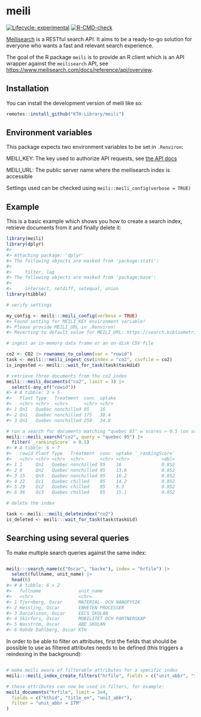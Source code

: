 
<!-- README.md is generated from README.Rmd. Please edit that file -->

# meili

<!-- badges: start -->

[![Lifecycle:
experimental](https://img.shields.io/badge/lifecycle-experimental-orange.svg)](https://lifecycle.r-lib.org/articles/stages.html#experimental)
[![R-CMD-check](https://github.com/KTH-Library/meili/actions/workflows/R-CMD-check.yaml/badge.svg)](https://github.com/KTH-Library/meili/actions/workflows/R-CMD-check.yaml)
<!-- badges: end -->

[Meilisearch](https://meilisearch.com) is a RESTful search API. It aims
to be a ready-to-go solution for everyone who wants a fast and relevant
search experience.

The goal of the R package `meili` is to provide an R client which is an
API wrapper against the `meilisearch` API, see
<https://www.meilisearch.com/docs/reference/api/overview>.

## Installation

You can install the development version of meili like so:

``` r
remotes::install_github("KTH-Library/meili")
```

## Environment variables

This package expects two environment variables to be set in `.Renviron`:

MEILI_KEY: The key used to authorize API requests, see [the API
docs](https://www.meilisearch.com/docs/learn/security/master_api_keys#communicating-with-a-protected-instance)

MEILI_URL: The public server name where the meilisearch index is
accessible

Settings used can be checked using `meili::meili_config(verbose = TRUE)`

## Example

This is a basic example which shows you how to create a search index,
retrieve documents from it and finally delete it:

``` r
library(meili)
library(dplyr)
#> 
#> Attaching package: 'dplyr'
#> The following objects are masked from 'package:stats':
#> 
#>     filter, lag
#> The following objects are masked from 'package:base':
#> 
#>     intersect, setdiff, setequal, union
library(tibble)

# verify settings

my_config <- meili:::meili_config(verbose = TRUE)
#> Found setting for MEILI_KEY environment variable!
#> Please provide MEILI_URL in .Renviron!
#> Reverting to default value for MEILI_URL: https://search.bibliometrics.lib.kth.se

# ingest an in-memory data frame or an on-disk CSV file

co2 <- CO2 |> rownames_to_column(var = "rowid")
task <- meili:::meili_ingest_csv(index = "co2", csvfile = co2)
is_ingested <- meili:::wait_for_task(task$taskUid)

# retrieve three documents from the co2 index
meili:::meili_documents("co2", limit = 3) |> 
  select(-any_of("rowid"))
#> # A tibble: 3 × 5
#>   Plant Type   Treatment  conc  uptake
#>   <chr> <chr>  <chr>      <chr> <chr> 
#> 1 Qn1   Quebec nonchilled 95    16    
#> 2 Qn1   Quebec nonchilled 175   30.4  
#> 3 Qn1   Quebec nonchilled 250   34.8

# run a search for documents matching "quebec 95" w scores > 0.5 (on scale 0..1)
meili:::meili_search("co2", query = "quebec 95") |> 
  filter(`_rankingScore` > 0.5)
#> # A tibble: 6 × 7
#>   rowid Plant Type   Treatment  conc  uptake `_rankingScore`
#>   <chr> <chr> <chr>  <chr>      <chr> <chr>            <dbl>
#> 1 1     Qn1   Quebec nonchilled 95    16               0.852
#> 2 8     Qn2   Quebec nonchilled 95    13.6             0.852
#> 3 15    Qn3   Quebec nonchilled 95    16.2             0.852
#> 4 22    Qc1   Quebec chilled    95    14.2             0.852
#> 5 29    Qc2   Quebec chilled    95    9.3              0.852
#> 6 36    Qc3   Quebec chilled    95    15.1             0.852

# delete the index

task <- meili:::meili_deleteindex("co2")
is_deleted <- meili:::wait_for_task(task$taskUid)
```

## Searching using several queries

To make multiple search queries against the same index:

``` r

meili:::search_name(c("Oscar", "backe"), index = "hrfile") |> 
  select(fullname, unit_name) |> 
  head(6)
#> # A tibble: 6 × 2
#>   fullname              unit_name                
#>   <chr>                 <chr>                    
#> 1 Tjernberg, Oscar      MATERIAL- OCH NANOFYSIK  
#> 2 Hessling, Oscar       ENHETEN PROCESSER        
#> 3 Danielsson, Oscar     EECS SKOLAN              
#> 4 Skirfors, Oscar       MOBILITET OCH PARTNERSKAP
#> 5 Wasström, Oscar       ABE SKOLAN               
#> 6 Rohde Dahlberg, Oscar KTH
```

In order to be able to filter on attributes, first the fields that
should be possible to use as filtered attributes needs to be defined
(this triggers a reindexing in the background):

``` r

# make meili aware of filterable attributes for a specific index
meili:::meili_index_create_filters("hrfile", fields = c("unit_abbr", "title_en"))

# these attributes can now be used in filters, for example:
meili_documents("hrfile", limit = 3e4, 
  fields = c("kthid", "title_en", "unit_abbr"), 
  filter = "unit_abbr = ITM"
) 
```
